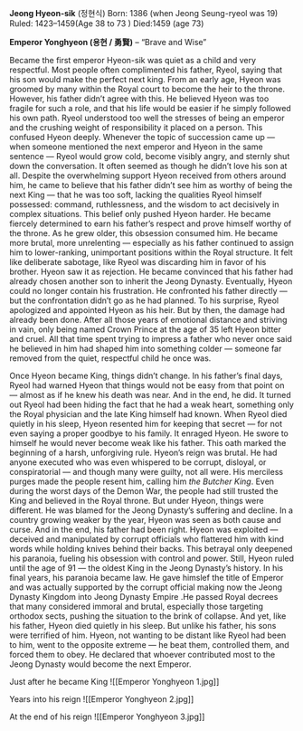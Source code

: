 **Jeong Hyeon-sik** (정현식)
Born: 1386 (when Jeong Seung-ryeol was 19)
Ruled: 1423–1459(Age 38 to 73 )
Died:1459 (age 73)

**Emperor Yonghyeon (용현 / 勇賢)** – “Brave and Wise”

Became the first emperor
Hyeon-sik was quiet as a child and very respectful. Most people often complimented his father, Ryeol, saying that his son would make the perfect next king. From an early age, Hyeon was groomed by many within the Royal court to become the heir to the throne. However, his father didn’t agree with this. He believed Hyeon was too fragile for such a role, and that his life would be easier if he simply followed his own path. Ryeol understood too well the stresses of being an emperor and the crushing weight of responsibility it placed on a person.
This confused Hyeon deeply. Whenever the topic of succession came up — when someone mentioned the next emperor and Hyeon in the same sentence — Ryeol would grow cold, become visibly angry, and sternly shut down the conversation. It often seemed as though he didn’t love his son at all.
Despite the overwhelming support Hyeon received from others around him, he came to believe that his father didn’t see him as worthy of being the next King — that he was too soft, lacking the qualities Ryeol himself possessed: command, ruthlessness, and the wisdom to act decisively in complex situations. This belief only pushed Hyeon harder. He became fiercely determined to earn his father’s respect and prove himself worthy of the throne.
As he grew older, this obsession consumed him. He became more brutal, more unrelenting — especially as his father continued to assign him to lower-ranking, unimportant positions within the Royal structure. It felt like deliberate sabotage, like Ryeol was discarding him in favor of his brother. Hyeon saw it as rejection. He became convinced that his father had already chosen another son to inherit the Jeong Dynasty.
Eventually, Hyeon could no longer contain his frustration. He confronted his father directly — but the confrontation didn’t go as he had planned. To his surprise, Ryeol apologized and appointed Hyeon as his heir. But by then, the damage had already been done.
After all those years of emotional distance and striving in vain, only being named Crown Prince at the age of 35 left Hyeon bitter and cruel. All that time spent trying to impress a father who never once said he believed in him had shaped him into something colder — someone far removed from the quiet, respectful child he once was.

Once Hyeon became King, things didn’t change. In his father’s final days, Ryeol had warned Hyeon that things would not be easy from that point on — almost as if he knew his death was near. And in the end, he did. It turned out Ryeol had been hiding the fact that he had a weak heart, something only the Royal physician and the late King himself had known.
When Ryeol died quietly in his sleep, Hyeon resented him for keeping that secret — for not even saying a proper goodbye to his family. It enraged Hyeon. He swore to himself he would never become weak like his father. This oath marked the beginning of a harsh, unforgiving rule.
Hyeon’s reign was brutal. He had anyone executed who was even whispered to be corrupt, disloyal, or conspiratorial — and though many were guilty, not all were. His merciless purges made the people resent him, calling him _the Butcher King_. Even during the worst days of the Demon War, the people had still trusted the King and believed in the Royal throne. But under Hyeon, things were different.
He was blamed for the Jeong Dynasty’s suffering and decline. In a country growing weaker by the year, Hyeon was seen as both cause and curse. And in the end, his father had been right. Hyeon was exploited — deceived and manipulated by corrupt officials who flattered him with kind words while holding knives behind their backs. This betrayal only deepened his paranoia, fueling his obsession with control and power.
Still, Hyeon ruled until the age of 91 — the oldest King in the Jeong Dynasty’s history. In his final years, his paranoia became law. He gave himslef the title of Emperor and was actually supported by the corrupt official making now the Jeong Dynasty Kingdom into Jeong Dynasty Empire .He passed Royal decrees that many considered immoral and brutal, especially those targeting orthodox sects, pushing the situation to the brink of collapse.
And yet, like his father, Hyeon died quietly in his sleep. But unlike his father, his sons were terrified of him. Hyeon, not wanting to be distant like Ryeol had been to him, went to the opposite extreme — he beat them, controlled them, and forced them to obey. He declared that whoever contributed most to the Jeong Dynasty would become the next Emperor.

Just after he became King
![[Emperor Yonghyeon 1.jpg]]

Years into his reign
![[Emperor Yonghyeon 2.jpg]]

At the end of his reign
![[Emperor Yonghyeon 3.jpg]]